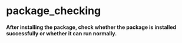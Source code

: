 # package_checking

**After installing the package, check whether the package is installed successfully or whether it can run normally.**
